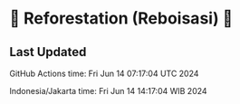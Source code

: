 
# 🌳 Reforestation (Reboisasi) 🌲

## Last Updated

GitHub Actions time: Fri Jun 14 07:17:04 UTC 2024

Indonesia/Jakarta time: Fri Jun 14 14:17:04 WIB 2024
